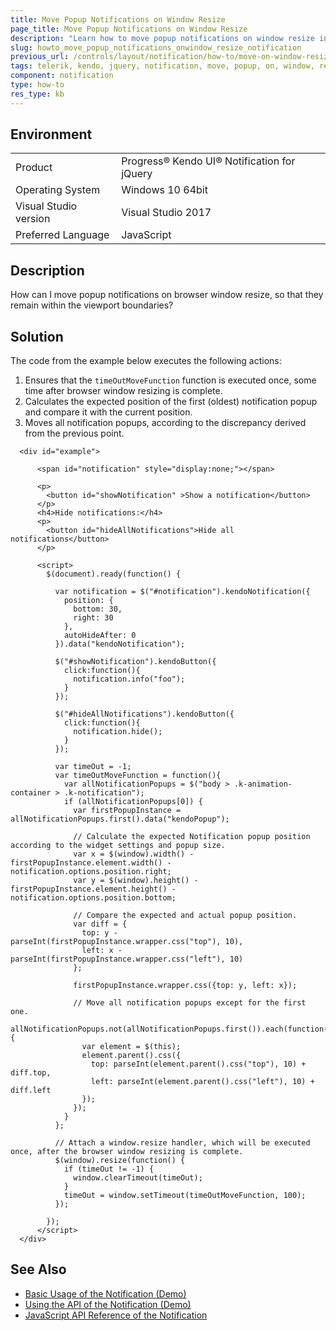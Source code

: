 ```yaml
---
title: Move Popup Notifications on Window Resize
page_title: Move Popup Notifications on Window Resize 
description: "Learn how to move popup notifications on window resize in the Kendo UI Notification widget."
slug: howto_move_popup_notifications_onwindow_resize_notification
previous_url: /controls/layout/notification/how-to/move-on-window-resize 
tags: telerik, kendo, jquery, notification, move, popup, on, window, resize  
component: notification
type: how-to
res_type: kb
---
```


## Environment

<table>
 <tr>
  <td>Product</td>
  <td>Progress® Kendo UI® Notification for jQuery</td>
 </tr>
 <tr>
  <td>Operating System</td>
  <td>Windows 10 64bit</td>
 </tr>
 <tr>
  <td>Visual Studio version</td>
  <td>Visual Studio 2017</td>
 </tr>
 <tr>
  <td>Preferred Language</td>
  <td>JavaScript</td>
 </tr>
</table>

## Description

How can I move popup notifications on browser window resize, so that they remain within the viewport boundaries?

## Solution

The code from the example below executes the following actions:
1. Ensures that the `timeOutMoveFunction` function is executed once, some time after browser window resizing is complete.
1. Calculates the expected position of the first (oldest) notification popup and compare it with the current position.
1. Moves all notification popups, according to the discrepancy derived from the previous point.

```dojo
  <div id="example">

      <span id="notification" style="display:none;"></span>

      <p>
        <button id="showNotification" >Show a notification</button>
      </p>
      <h4>Hide notifications:</h4>
      <p>
        <button id="hideAllNotifications">Hide all notifications</button>
      </p>

      <script>
        $(document).ready(function() {

          var notification = $("#notification").kendoNotification({
            position: {
              bottom: 30,
              right: 30
            },
            autoHideAfter: 0
          }).data("kendoNotification");

          $("#showNotification").kendoButton({
            click:function(){
              notification.info("foo");
            }
          });

          $("#hideAllNotifications").kendoButton({
            click:function(){
              notification.hide();
            }
          });

          var timeOut = -1;
          var timeOutMoveFunction = function(){
            var allNotificationPopups = $("body > .k-animation-container > .k-notification");
            if (allNotificationPopups[0]) {
              var firstPopupInstance = allNotificationPopups.first().data("kendoPopup");

              // Calculate the expected Notification popup position according to the widget settings and popup size.
              var x = $(window).width() - firstPopupInstance.element.width() - notification.options.position.right;
              var y = $(window).height() - firstPopupInstance.element.height() - notification.options.position.bottom;

              // Compare the expected and actual popup position.
              var diff = {
                top: y - parseInt(firstPopupInstance.wrapper.css("top"), 10),
                left: x - parseInt(firstPopupInstance.wrapper.css("left"), 10)
              };

              firstPopupInstance.wrapper.css({top: y, left: x});

              // Move all notification popups except for the first one.
              allNotificationPopups.not(allNotificationPopups.first()).each(function(){
                var element = $(this);
                element.parent().css({
                  top: parseInt(element.parent().css("top"), 10) + diff.top,
                  left: parseInt(element.parent().css("left"), 10) + diff.left
                });
              });
            }
          };

          // Attach a window.resize handler, which will be executed once, after the browser window resizing is complete.
          $(window).resize(function() {
            if (timeOut != -1) {
              window.clearTimeout(timeOut);
            }
            timeOut = window.setTimeout(timeOutMoveFunction, 100);
          });

        });
      </script>
  </div>
```

## See Also

* [Basic Usage of the Notification (Demo)](https://demos.telerik.com/kendo-ui/notification/index)
* [Using the API of the Notification (Demo)](https://demos.telerik.com/kendo-ui/notification/api)
* [JavaScript API Reference of the Notification](/api/javascript/ui/notification)
